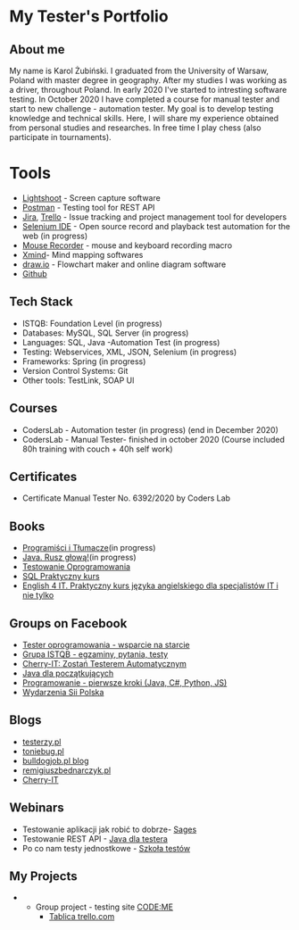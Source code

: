 


# My Tester's Portfolio

## About me

My name is Karol Żubiński. 
I graduated from the University of Warsaw, Poland with master degree in geography. After my studies I was working as a driver, throughout Poland. 
In early 2020 I've started to intresting software testing. In October 2020 I have completed a course for manual tester and start to new challenge - automation tester. 
My goal is to develop testing knowledge 
and technical skills. Here, I will share my experience obtained from personal studies and researches. 
In free time I play chess (also participate in tournaments).


# Tools
  - [Lightshoot](https://app.prntscr.com/pl/) - Screen capture software
  - [Postman](https://www.postman.com/) - Testing tool for REST API
  - [Jira](https://www.atlassian.com/software/jira0), [Trello](https://trello.com/) - Issue tracking and project management tool for developers
  - [Selenium IDE](https://chrome.google.com/webstore/detail/selenium-ide/mooikfkahbdckldjjndioackbalphokd) - Open source record and playback test automation for the web (in progress)
  - [Mouse Recorder](https://www.mouserecorder.com/) - mouse and keyboard recording macro
  - [Xmind](https://www.xmind.net/)- Mind mapping softwares
  - [draw.io](https://app.diagrams.net/) - Flowchart maker and online diagram software
  - [Github](https://github.com/)

## Tech Stack

* ISTQB: Foundation Level (in progress)
* Databases: MySQL, SQL Server (in progress)
* Languages: SQL, Java -Automation Test (in progress)
* Testing: Webservices, XML, JSON, Selenium (in progress) 
* Frameworks: Spring (in progress)
* Version Control Systems: Git
* Other tools: TestLink, SOAP Ul

## Courses 

* CodersLab - Automation tester (in progress) (end in December 2020)
* CodersLab - Manual Tester- finished in october 2020 (Course included 80h training with couch + 40h self work)

## Certificates

* Certificate Manual Tester No. 6392/2020 by Coders Lab



## Books

* [Programiści i Tłumacze](https://helion.pl/ksiazki/programisci-i-tlumacze-wprowadzenie-do-lokalizacji-oprogramowania-agenor-hofmann-delbor-marta-bartnicka,protlu.htm#format/d)(in progress)
* [Java. Rusz głową!](https://helion.pl/ksiazki/java-rusz-glowa-wydanie-ii-kathy-sierra-bert-bates,javrg2.htm#format/d)(in progress)
* [Testowanie Oprogramowania](https://helion.pl/ksiazki/testowanie-oprogramowania-podrecznik-dla-poczatkujacych-rafal-pawlak,szteop.htm#format/d)
* [SQL Praktyczny kurs](https://helion.pl/ksiazki/praktyczny-kurs-sql-wydanie-iii-danuta-mendrala-marcin-szeliga,pksql3.htm#format/d)
* [English 4 IT. Praktyczny kurs języka angielskiego dla specjalistów IT i nie tylko](https://helion.pl/ksiazki/english-4-it-praktyczny-kurs-jezyka-angielskiego-dla-specjalistow-it-i-nie-tylko-beata-blaszczyk,anginf.htm#format/d)


## Groups on Facebook
 
* [Tester oprogramowania - wsparcie na starcie](https://www.facebook.com/groups/testeroprogramowania/?ref=group_header)
* [Grupa ISTQB - egzaminy, pytania, testy](https://www.facebook.com/groups/194288250951242/)
* [Cherry-IT: Zostań Testerem Automatycznym](https://www.facebook.com/groups/195487914423878)
* [Java dla początkujących](https://www.facebook.com/groups/231900600895570/)
* [Programowanie - pierwsze kroki (Java, C#, Python, JS)](https://www.facebook.com/groups/485381788583271)
* [Wydarzenia Sii Polska](https://www.facebook.com/groups/SiiPoland.events/?ref=group_header)


## Blogs 

* [testerzy.pl](http://testerzy.pl)
* [toniebug.pl](https://www.toniebug.pl)
* [bulldogjob.pl blog](https://bulldogjob.pl/blog)
* [remigiuszbednarczyk.pl](https://remigiuszbednarczyk.pl)
* [Cherry-IT](http://cherry-it.pl/)

## Webinars

* Testowanie aplikacji jak robić to dobrze- [Sages](https://www.sages.pl/)
* Testowanie REST API - [Java dla testera](https://javadlatestera.pl/)
* Po co nam testy jednostkowe - [Szkoła testów](https://szkolatestow.online/)

## My Projects

* - Group project - testing site [CODE:ME](https://codeme.quellio.com/)
     - [Tablica trello.com](https://trello.com/b/jERw9zEh/codeme-www-bugi)
      
